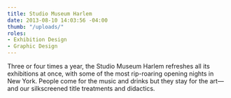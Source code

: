 ```yaml
---
title: Studio Museum Harlem
date: 2013-08-10 14:03:56 -04:00
thumb: "/uploads/"
roles:
- Exhibition Design
- Graphic Design
---
```

Three or four times a year, the Studio Museum Harlem refreshes all its exhibitions at once, with some of the most rip-roaring opening nights in New York. People come for the music and drinks but they stay for the art—and our silkscreened title treatments and didactics.
